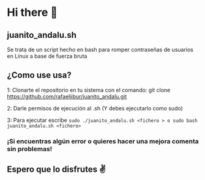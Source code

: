 # Hi there 👋

## juanito_andalu.sh
Se trata de un script hecho en bash para romper contraseñas de usuarios en Linux a base de fuerza bruta
## ¿Como use usa?
1: Clonarte el repositorio en tu sistema con el comando: git clone https://github.com/rafaeljibur/juanito_andalu.git

2: Darle permisos de ejecución al .sh (Y debes ejecutarlo como sudo)

3: Para ejecutar escribe ```sudo ./juanito_andalu.sh <fichero > o sudo bash juanito_andalu.sh <fichero>```
	
### ¡Si encuentras algún error o quieres hacer una mejora comenta sin problemas!

## Espero que lo disfrutes ✌️
